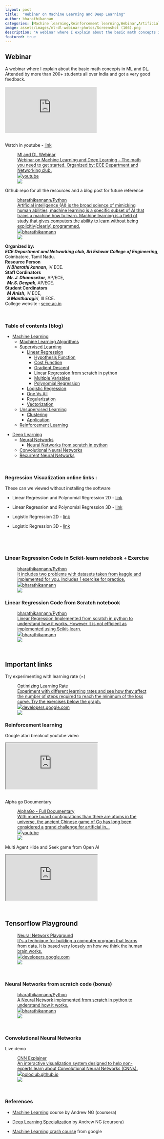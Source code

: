 ```yaml
---
layout: post
title:  "Webinar on Machine Learning and Deep Learning"
author: bharathikannan
categories: [Machine learning,Reinforcement learning,Webinar,Artificial Intelligence,Deep learning]
image: assets/images/ml-dl-webinar-photos/Screenshot (166).png
description: "A webinar where I explain about the basic math concepts in ML and DL. Attended by more than 200+ students all over India and got a very good feedback."
featured: true
---
```



<h2 class="page-title">Webinar</h2>
<div class="page-body">
A webinar where I explain about the basic math concepts in ML and DL. Attended by more than 200+ students all over India and got a very good feedback.<br><br>
    <div class="embed-responsive embed-responsive-16by9">
        <iframe class="embed-responsive-item" src="https://www.youtube.com/embed/9wVjTK6Fv1k" frameborder="0"
        allow="accelerometer; autoplay; clipboard-write; encrypted-media; gyroscope; picture-in-picture"
        allowfullscreen></iframe>
    </div>
    <br>
    <p id="da612fa4-57d5-4ad3-b0bb-8866262ffd29" class="">Watch in youtube - <a
            href="https://youtu.be/9wVjTK6Fv1k?t=3" target="_blank">link</a></p>

<figure class="shadowhover hover-pointer" id="30d93745-10b8-4d7b-8132-a60d740499d6"><a href="https://youtu.be/9wVjTK6Fv1k?t=3" class="bookmark source" target="_blank">
        <div class="bookmark-info">
            <div class="bookmark-text">
                <div class="bookmark-title">Ml and DL Webinar</div>
                <div class="bookmark-description">Webinar on Machine Learning and Deep Learning - The math you need
                    to get started. Organized by: ECE Department and Networking club.
                </div>
            </div>
            <div class="bookmark-href"><img src="https://www.youtube.com/s/desktop/0a8f585d/img/favicon.ico"
                    class="icon bookmark-icon" />youtube</div>
        </div><img src="../assets/images/ml-dl-webinar-photos/Screenshot (166).png" class="bookmark-image" />
    </a></figure>

    

<p id="00271bcd-45d4-497b-ba1f-43aade2a4478" class="">Github repo for all the resources and a blog post for
        future reference</p>
<figure class="shadowhover hover-pointer" id="e70359e8-502a-4a47-bf8c-97fa7fcbe03b"><a
        href="https://github.com/bharathikannann/Python/tree/master/Webinar" class="bookmark source">
        <div class="bookmark-info">
            <div class="bookmark-text">
                <div class="bookmark-title">bharathikannann/Python</div>
                <div class="bookmark-description">Artificial intelligence (AI) is the broad science of mimicking
                    human abilities, machine learning is a specific subset of AI that trains a machine how to learn.
                    Machine learning is a field of study that gives computers the ability to learn without being
                    explicitly(clearly) programmed.</div>
            </div>
            <div class="bookmark-href"><img src="https://github.com/favicon.ico"
                    class="icon bookmark-icon" />bharathikannann</div>
        </div><img src="../assets/images/ml-dl-webinar-photos/robot-img.jpg" class="bookmark-image" />
    </a></figure>
<p id="e28c88bc-2060-41fc-9053-7b48d78d55a3" class="">
    <strong>Organized by:</strong><br>
    <strong><i>ECE Department and Networking club, Sri Eshwar College of Engineering</i></strong>, Coimbatore, Tamil Nadu.<br>
    <strong>Resource Person</strong><br>
    <strong><i>&nbsp;&nbsp;N Bharathi kannan</i></strong>, IV ECE.<br>
    <strong>Staff Cordinators</strong><br>
    <strong><i>&nbsp;&nbsp;Mr. J. Dhanasekar</i></strong>, AP/ECE,<br>
    <strong><i>&nbsp;&nbsp;Mr.S. Deepak</i></strong>, AP/ECE.<br>
    <strong>Student Cordinators</strong><br>
    <strong><i>&nbsp;&nbsp;M Anish</i></strong>, IV ECE,<br>
    <strong><i>&nbsp;&nbsp;S Mantharagiri</i></strong>, III ECE.<br>
    College website : <a href="http://sece.ac.in/" target="_blank">sece.ac.in</a></p><br>
<h3 id="40c55321-24b2-4a23-a9ca-0ef6086f2166" class="">Table of contents (blog)</h3>
<ul id="cb7b71c6-46df-48db-82e9-28ba2ed7660c" class="bulleted-list">
    <li><a href="https://github.com/bharathikannann/Python/tree/master/Webinar#machine-learning">Machine
            Learning</a>
        <ul id="6556cda3-3fcc-46f5-b434-3a8979d0f11a" class="bulleted-list">
            <li><a href="https://github.com/bharathikannann/Python/tree/master/Webinar#machine-learning-algorithms">Machine
                    Learning Algorithms</a></li>
        </ul>
        <ul id="213af39d-7313-44fd-8abc-0141bb4bf355" class="bulleted-list">
            <li><a href="https://github.com/bharathikannann/Python/tree/master/Webinar#supervised-learning">Supervised
                    Learning</a>
                <ul id="830f4fcf-df8c-448c-a0b9-a181f003de51" class="bulleted-list">
                    <li><a href="https://github.com/bharathikannann/Python/tree/master/Webinar#linear-regression">Linear
                            Regression</a>
                        <ul id="63929acf-bf3a-4fa4-b3f7-5430868dc3ec" class="bulleted-list">
                            <li><a
                                    href="https://github.com/bharathikannann/Python/tree/master/Webinar#hypothesis-function">Hypothesis
                                    Function</a></li>
                        </ul>
                        <ul id="403d4b71-1d92-406b-b70a-98ced1de4c2e" class="bulleted-list">
                            <li><a
                                    href="https://github.com/bharathikannann/Python/tree/master/Webinar#cost-function">Cost
                                    Function</a></li>
                        </ul>
                        <ul id="26319521-17cb-4de2-b7cd-d32ff8160baa" class="bulleted-list">
                            <li><a
                                    href="https://github.com/bharathikannann/Python/tree/master/Webinar#gradient-descent">Gradient
                                    Descent</a></li>
                        </ul>
                        <ul id="8a4cc7f9-dacb-4abc-9f18-f8899f8ccbac" class="bulleted-list">
                            <li><a
                                    href="https://github.com/bharathikannann/Python/tree/master/Webinar#linear-regression-from-scratch-in-python">Linear
                                    Regression from scratch in python</a></li>
                        </ul>
                        <ul id="0c7db12c-fe93-44b4-b554-0fd1868f847d" class="bulleted-list">
                            <li><a
                                    href="https://github.com/bharathikannann/Python/tree/master/Webinar#multiple-variables">Multiple
                                    Variables</a></li>
                        </ul>
                        <ul id="fe6dc5f2-3294-4199-8b02-3d76d8e86cea" class="bulleted-list">
                            <li><a
                                    href="https://github.com/bharathikannann/Python/tree/master/Webinar#polynomial-regression">Polynomial
                                    Regression</a></li>
                        </ul>
                    </li>
                </ul>
                <ul id="b855e2d4-e9a0-40e9-9237-4259b2040396" class="bulleted-list">
                    <li><a href="https://github.com/bharathikannann/Python/tree/master/Webinar#logistic-regression">Logistic
                            Regression</a></li>
                </ul>
                <ul id="b4e68ae4-7d85-409d-bccd-32c0d40b2252" class="bulleted-list">
                    <li><a href="https://github.com/bharathikannann/Python/tree/master/Webinar#one-vs-all">One Vs
                            All</a></li>
                </ul>
                <ul id="65355a53-eac1-4a90-8c7e-3a12f4dba025" class="bulleted-list">
                    <li><a
                            href="https://github.com/bharathikannann/Python/tree/master/Webinar#regularization">Regularization</a>
                    </li>
                </ul>
                <ul id="30cb886b-e996-4e89-9c4c-3d0f8d0fc958" class="bulleted-list">
                    <li><a
                            href="https://github.com/bharathikannann/Python/tree/master/Webinar#vectorization">Vectorization</a>
                    </li>
                </ul>
            </li>
        </ul>
        <ul id="0e0a6735-75ae-4c9d-a243-9232fda5a1aa" class="bulleted-list">
            <li><a href="https://github.com/bharathikannann/Python/tree/master/Webinar#unsupervised-learning">Unsupervised
                    Learning</a>
                <ul id="54f6fc79-7c57-4f2f-a729-aba9144e1837" class="bulleted-list">
                    <li><a
                            href="https://github.com/bharathikannann/Python/tree/master/Webinar#clustering">Clustering</a>
                    </li>
                </ul>
                <ul id="32742af4-aeb7-49b6-a278-e2e3c843c36c" class="bulleted-list">
                    <li><a
                            href="https://github.com/bharathikannann/Python/tree/master/Webinar#application">Application</a>
                    </li>
                </ul>
            </li>
        </ul>
        <ul id="47e6345b-6a7d-49de-b784-94b98251c304" class="bulleted-list">
            <li><a href="https://github.com/bharathikannann/Python/tree/master/Webinar#reinforcement-learning">Reinforcement
                    Learning</a></li>
        </ul>
    </li>
</ul>
<ul id="2a3b784b-af74-4299-bc09-d7e0155e5232" class="bulleted-list">
    <li><a href="https://github.com/bharathikannann/Python/tree/master/Webinar#deep-learning">Deep Learning</a>
        <ul id="754fd1c8-add5-4d49-abf7-beb7c7460579" class="bulleted-list">
            <li><a href="https://github.com/bharathikannann/Python/tree/master/Webinar#neural-networks">Neural
                    Networks</a>
                <ul id="d4420601-f68f-4939-aaf0-0a6f51028478" class="bulleted-list">
                    <li><a
                            href="https://github.com/bharathikannann/Python/tree/master/Webinar#neural-networks-from-scratch-in-python">Neural
                            Networks from scratch in python</a></li>
                </ul>
            </li>
        </ul>
        <ul id="1b81a3ce-0879-4395-a9f5-bec28efe0245" class="bulleted-list">
            <li><a
                    href="https://github.com/bharathikannann/Python/tree/master/Webinar#convolutional-neural-networks">Convolutional
                    Neural Networks</a></li>
        </ul>
        <ul id="f7aef8b0-6529-4241-aec7-bc96f165f994" class="bulleted-list">
            <li><a href="https://github.com/bharathikannann/Python/tree/master/Webinar#recurrent-neural-networks">Recurrent
                    Neural Networks</a></li>
        </ul>
    </li>
</ul>
<p id="84f96333-75aa-4533-afda-49a79e44072b" class="">
</p><br>
<h3 id="58734e29-772e-4979-9c21-506c0d0580db" class="">Regression Visualization online links :</h3>
<p id="a7d70a68-8e9b-447f-9c9b-f48b55eabd25" class="">These can we viewed without installing the
        software
<div class="indented">
    <ul id="e6d74de1-531e-4304-9df3-7dcec7f86fc5" class="bulleted-list">
        <li>Linear Regression and Polynomial Regression 2D - <a href="https://www.geogebra.org/classic/fuvr2rje">link</a></li>
    </ul>
    <ul id="7206db9a-69a2-4156-974b-c37433992f5a" class="bulleted-list">
       <li>Linear Regression and Polynomial Regression 3D - <a href="https://www.geogebra.org/classic/nfsdcexr">link</a> </li>
    </ul>
    <ul id="0aa85299-1f94-4db9-92ad-31796ee7bd32" class="bulleted-list">
        <li>Logistic Regression 2D - <a href="https://www.geogebra.org/classic/mpr6qtee">link</a> </li>
    </ul>
    <ul id="035ec1a5-6716-45a0-8722-75df84da62de" class="bulleted-list">
        <li>Logistic Regression 3D - <a href="https://www.geogebra.org/classic/gp8anaxf">link</a> </li>
    </ul>
</div>
     <br>
    </p>
    <p id="2be438ef-6788-4c5f-96b9-cdbba8cb41b1" class="">
    </p><br>
    <h3 id="745bfd6f-6426-4feb-8440-0260ab0eaf28" class="">Linear Regression Code in Scikit-learn notebook + Exercise
    </h3>
    <figure class="shadowhover hover-pointer" id="9a5468d4-81c6-462e-947c-61f9526d1247"><a
            href="https://github.com/bharathikannann/Python/blob/master/Webinar/LinearRegression/LinearRegression.ipynb"
            class="bookmark source">
            <div class="bookmark-info">
                <div class="bookmark-text">
                    <div class="bookmark-title">bharathikannann/Python</div>
                    <div class="bookmark-description">It includes two problems with datasets taken from kaggle and implemented for you. Includes 1 exercise for practice.</div>
                </div>
                <div class="bookmark-href"><img src="https://github.com/favicon.ico"
                        class="icon bookmark-icon" />bharathikannann
                </div>
            </div><img src="../assets/images/ml-dl-webinar-photos/linear-regression.png" class="bookmark-image" />
        </a></figure>
    <h3 id="ed2cdb39-a3e9-4163-aa61-1140fcee5fd9" class="">Linear Regression Code from Scratch notebook</h3>
    <figure class="shadowhover hover-pointer" id="f216e641-b170-4caf-9c4f-4ae257d91e56"><a
            href="https://github.com/bharathikannann/Python/blob/master/Webinar/LinearRegressionfromscratch/LinearRegressionfromscratch.ipynb"
            class="bookmark source">
            <div class="bookmark-info">
                <div class="bookmark-text">
                    <div class="bookmark-title">bharathikannann/Python</div>
                    <div class="bookmark-description">Linear Regression Implemented from scratch in python to understand how it works. However it is not efficient as implemented using Scikit-learn.</div>
                </div>
                <div class="bookmark-href"><img src="https://github.com/favicon.ico"
                        class="icon bookmark-icon" />bharathikannann
                </div>
            </div><img src="../assets/images/ml-dl-webinar-photos/linear-regression.png" class="bookmark-image" />
        </a></figure>
    <p id="fd80616f-36f0-41ad-834a-07b5454acbc4" class="">
    </p><br>
    <h2 id="a4f19042-99ad-4854-9e8e-d58d183eb419" class="">Important links</h2>
    <p id="abbb5340-9e35-4a93-b697-7316e4adc45b" class="">Try experimenting with learning rate (∝)</p>
    <figure class="shadowhover hover-pointer" id="70b2fd9a-26f8-4a7d-94a4-e3633c8c98d5"><a
            href="https://developers.google.com/machine-learning/crash-course/fitter/graph" class="bookmark source">
            <div class="bookmark-info">
                <div class="bookmark-text">
                    <div class="bookmark-title">Optimizing Learning Rate</div>
                    <div class="bookmark-description">Experiment with different learning rates and see how they affect the number of steps required to reach the minimum of
                    the loss curve. Try the exercises below the graph.</div>
                </div>
                <div class="bookmark-href"><img
                        src="https://www.gstatic.com/devrel-devsite/prod/v2f6fb68338062e7c16672db62c4ab042dcb9bfbacf2fa51b6959426b203a4d8a/developers/images/favicon.png"
                        class="icon bookmark-icon" />developers.google.com
                </div>
            </div><img src="../assets/images/ml-dl-webinar-photos/Screenshot (169).png"
                class="bookmark-image" />
        </a></figure>
    <h3 id="22d0f3b8-1b05-4be2-9b49-9d630cec2c0a" class="">Reinforcement learning</h3>
    <p id="5a0f59b0-942a-4bb5-ac97-1ef7029442ed" class="">Google atari breakout youtube video</p>
    <div class="embed-responsive embed-responsive-16by9">
        <iframe class="embed-responsive-item" src="https://www.youtube.com/embed/TmPfTpjtdgg"></iframe>
    </div>
    <br>
    <p id="c461e5d5-7685-4511-b21c-0b7ae9f6ddf8" class="">Alpha go Documentary</p>
    <figure class="shadowhover hover-pointer" id="cb7687c1-4cc5-4db6-b20b-9428c7aba7c1"><a href="https://www.youtube.com/watch?v=WXuK6gekU1Y"
            class="bookmark source">
            <div class="bookmark-info">
                <div class="bookmark-text">
                    <div class="bookmark-title">AlphaGo - Full Documentary</div>
                    <div class="bookmark-description">With more board configurations than there are atoms in the
                        universe, the ancient Chinese game of Go has long been considered a grand challenge for
                        artificial in...</div>
                </div>
                <div class="bookmark-href"><img src="https://www.youtube.com/s/desktop/0a8f585d/img/favicon.ico"
                        class="icon bookmark-icon" />youtube</div>
            </div><img src="https://i.ytimg.com/vi/WXuK6gekU1Y/hqdefault.jpg" class="bookmark-image" />
        </a></figure>
    <p id="e22e0ae1-121a-47d7-8f81-92293b55797f" class="">Multi Agent Hide and Seek game from Open AI
    </p>
    <div class="embed-responsive embed-responsive-16by9">
        <iframe class="embed-responsive-item" src="https://www.youtube.com/embed/kopoLzvh5jY"></iframe>
    </div>
    <p id="b3a4d559-6117-4841-beeb-fe654d9f81cb" class="">
    </p><br>
    <h2 id="e628d9b0-f5fb-40b3-a08b-c4f520916f8e" class="">Tensorflow Playground</h2>
    <figure class="shadowhover hover-pointer" id="37caede6-8673-41e3-a551-293d19deb861"><a
            href="https://playground.tensorflow.org/#activation=tanh&amp;batchSize=10&amp;dataset=circle&amp;regDataset=reg-plane&amp;learningRate=0.03&amp;regularizationRate=0&amp;noise=0&amp;networkShape=4,2&amp;seed=0.73792&amp;showTestData=false&amp;discretize=false&amp;percTrainData=50&amp;x=true&amp;y=true&amp;xTimesY=false&amp;xSquared=false&amp;ySquared=false&amp;cosX=false&amp;sinX=false&amp;cosY=false&amp;sinY=false&amp;collectStats=false&amp;problem=classification&amp;initZero=false&amp;hideText=false"
            class="bookmark source">
            <div class="bookmark-info">
                <div class="bookmark-text">
                    <div class="bookmark-title">Neural Network Playground</div>
                    <div class="bookmark-description">It&#x27;s a technique for building a computer program that learns
                        from data. It is based very loosely on how we think the human brain works.</div>
                </div>
                <div class="bookmark-href"><img src="https://playground.tensorflow.org/favicon.png"
                        class="icon bookmark-icon" />developers.google.com
                </div>
            </div><img src="http://playground.tensorflow.org/preview.png" class="bookmark-image" />
        </a></figure><br>
    <h3 id="22aee38c-3d18-4dce-ac83-44ea7a7172ce" class="">Neural Networks from scratch code (bonus)</h3>
    <figure class="shadowhover hover-pointer" id="99a8b960-c85c-4310-ac9e-c0b6d4ab6bd8"><a
            href="https://github.com/bharathikannan1311/Python/tree/master/ML/Neural%20Networks"
            class="bookmark source">
            <div class="bookmark-info">
                <div class="bookmark-text">
                    <div class="bookmark-title">bharathikannann/Python</div>
                    <div class="bookmark-description">A Neural Network implemented from scratch in python to understand how it works.</div>
                </div>
                <div class="bookmark-href"><img src="https://github.com/favicon.ico"
                        class="icon bookmark-icon" />bharathikannann
                </div>
            </div><img src="../assets/images/ml-dl-webinar-photos/neural-network.png" class="bookmark-image" />
        </a></figure>
    <p id="f339066d-6ed3-4e3a-89d1-ce29c44fc470" class="">
    </p><br>
    <h3 id="19cdf523-fb90-4a7c-b120-7431197b26d0" class="">Convolutional Neural Networks</h3>
    <p id="8c690ed1-0003-472b-86b6-c304eea41089" class="">Live demo</p>
    <figure class="shadowhover hover-pointer" id="1e533aba-a621-4d1f-ba6f-773f54441f30"><a href="http://poloclub.github.io/cnn-explainer/"
            class="bookmark source">
            <div class="bookmark-info">
                <div class="bookmark-text">
                    <div class="bookmark-title">CNN Explainer</div>
                    <div class="bookmark-description">An interactive visualization system designed to help non-experts
                        learn about Convolutional Neural Networks (CNNs).</div>
                </div>
                <div class="bookmark-href"><img src="https://poloclub.github.io/cnn-explainer/assets/img/favicon.png"
                        class="icon bookmark-icon" />poloclub.github.io</div>
            </div><img src="https://poloclub.github.io/cnn-explainer/assets/figures/preview.png"
                class="bookmark-image" />
        </a></figure>
    <p id="58b94051-dd32-4b97-a956-f1c6506ef0c7" class="">
    </p><br>
    <h3 id="8c35210c-a282-49bd-91c5-1428c2b4d56a" class="">References</h3>
    <ul id="f0895060-7c7d-4093-bdaa-8e0bc033e32c" class="bulleted-list">
        <li><a href="https://www.coursera.org/learn/machine-learning">Machine Learning</a> course by Andrew NG
            (coursera)</li>
    </ul>
    <ul id="255ead6f-520f-4537-87c8-f1935f596867" class="bulleted-list">
        <li><a href="https://www.coursera.org/specializations/deep-learning">Deep Learning Specialization</a> by Andrew
            NG (coursera)</li>
    </ul>
    <ul id="b3a7007f-1eee-4b55-8749-7deab203e20f" class="bulleted-list">
        <li><a href="https://developers.google.com/machine-learning/crash-course/ml-intro">Machine Learning crash
                course</a> from google</li>
    </ul>

</div>